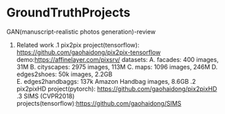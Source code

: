 # GroundTruthProjects
GAN(manuscript-realistic photos generation)-review
1. Related work
.1 pix2pix
project(tensorflow): https://github.com/gaohaidong/pix2pix-tensorflow
demo:https://affinelayer.com/pixsrv/
datasets:
A. facades: 400 images, 31M
B. cityscapes: 2975 images, 113M
C. maps: 1096 images, 246M
D. edges2shoes: 50k images, 2.2GB	
E. edges2handbaggs: 137k Amazon Handbag images, 8.6GB
.2 pix2pixHD
project(pytorch): https://github.com/gaohaidong/pix2pixHD
.3 SIMS (CVPR2018)
projects(tensorflow):https://github.com/gaohaidong/SIMS
